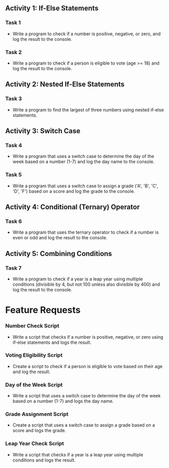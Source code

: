 ## Activity 1: If-Else Statements

### Task 1
- Write a program to check if a number is positive, negative, or zero, and log the result to the console.

### Task 2
- Write a program to check if a person is eligible to vote (age >= 18) and log the result to the console.

## Activity 2: Nested If-Else Statements

### Task 3
- Write a program to find the largest of three numbers using nested if-else statements.

## Activity 3: Switch Case

### Task 4
- Write a program that uses a switch case to determine the day of the week based on a number (1-7) and log the day name to the console.

### Task 5
- Write a program that uses a switch case to assign a grade ('A', 'B', 'C', 'D', 'F') based on a score and log the grade to the console.

## Activity 4: Conditional (Ternary) Operator

### Task 6
- Write a program that uses the ternary operator to check if a number is even or odd and log the result to the console.

## Activity 5: Combining Conditions

### Task 7
- Write a program to check if a year is a leap year using multiple conditions (divisible by 4, but not 100 unless also divisible by 400) and log the result to the console.

# Feature Requests

### Number Check Script
- Write a script that checks if a number is positive, negative, or zero using if-else statements and logs the result.

### Voting Eligibility Script
- Create a script to check if a person is eligible to vote based on their age and log the result.

### Day of the Week Script
- Write a script that uses a switch case to determine the day of the week based on a number (1-7) and logs the day name.

### Grade Assignment Script
- Create a script that uses a switch case to assign a grade based on a score and logs the grade.

### Leap Year Check Script
- Write a script that checks if a year is a leap year using multiple conditions and logs the result.
